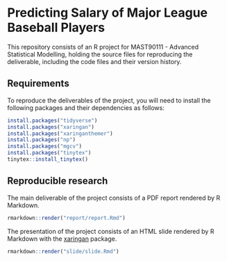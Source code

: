 
<!-- README.md is generated from README.Rmd. Please edit that file -->

# Predicting Salary of Major League Baseball Players

This repository consists of an R project for MAST90111 - Advanced
Statistical Modelling, holding the source files for reproducing the
deliverable, including the code files and their version history.

## Requirements

To reproduce the deliverables of the project, you will need to install
the following packages and their dependencies as follows:

``` r
install.packages("tidyverse")
install.packages("xaringan")
install.packages("xaringanthemer")
install.packages("np")
install.packages("mgcv")
install.packages("tinytex")
tinytex::install_tinytex()
```

## Reproducible research

The main deliverable of the project consists of a PDF report rendered by
R Markdown.

``` r
rmarkdown::render("report/report.Rmd")
```

The presentation of the project consists of an HTML slide rendered by R
Markdown with the [xaringan](https://github.com/yihui/xaringan) package.

``` r
rmarkdown::render("slide/slide.Rmd")
```
